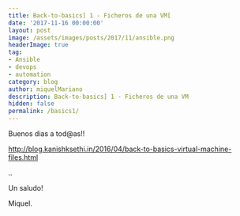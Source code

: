 ```yaml
---
title: Back-to-basics] 1 - Ficheros de una VM[
date: '2017-11-16 00:00:00'
layout: post
image: /assets/images/posts/2017/11/ansible.png
headerImage: true
tag:
- Ansible
- devops
- automation
category: blog
author: miquelMariano
description: Back-to-basics] 1 - Ficheros de una VM
hidden: false
permalink: /basics1/
---
```


Buenos dias a tod@as!!

http://blog.kanishksethi.in/2016/04/back-to-basics-virtual-machine-files.html

..


Un saludo!

Miquel.



